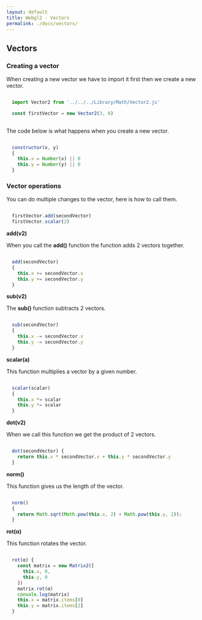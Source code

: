 ```yaml
---
layout: default
title: Webgl2 - Vectors
permalink: ./docs/vectors/
---
```


## Vectors

### Creating a vector

When creating a new vector we have to import it first then we create a new vector.

```js

  import Vector2 from '../../../Library/Math/Vector2.js'

  const firstVector = new Vector2(3, 6)
  
```

The code below is what happens when you create a new vector.

```js

  constructor(x, y) 
  {
    this.x = Number(x) || 0
    this.y = Number(y) || 0
  }

```

### Vector operations
You can do multiple changes to the vector, here is how to call them.

```js

  firstVector.add(secondVector)
  firstVector.scalar(2)

```

**add(v2)**

When you call the **add()** function the function adds 2 vectors together.

```js

  add(secondVector) 
  {
    this.x += secondVector.x
    this.y += secondVector.y
  }

```

**sub(v2)**

The **sub()** function subtracts 2 vectors.

```js

  sub(secondVector) 
  {
    this.x -= secondVector.x
    this.y -= secondVector.y
  }

```

**scalar(a)**

This function multiplies a vector by a given number.

```js

  scalar(scalar) 
  {
    this.x *= scalar
    this.y *= scalar
  }

```

**dot(v2)**

When we call this function we get the product of 2 vectors.

```js

  dot(secondVector) {
    return this.x * secondVector.x + this.y * secondVector.y
  }

```

**norm()**

This function gives us the length of the vector.

```js

  norm() 
  {
    return Math.sqrt(Math.pow(this.x, 2) + Math.pow(this.y, 2));
  }

```

**rot(α)**

This function rotates the vector.

```js

  rot(α) {
    const matrix = new Matrix2([
      this.x, 0, 
      this.y, 0
    ])
    matrix.rot(α)
    console.log(matrix)
    this.x = matrix.items[0]
    this.y = matrix.items[2]
  }
  
```




